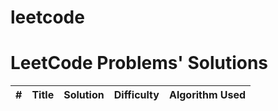 # leetcode
# LeetCode Problems' Solutions

| # | Title | Solution | Difficulty | Algorithm Used |
| -------- | -------- | -------- | -------- | --------|
